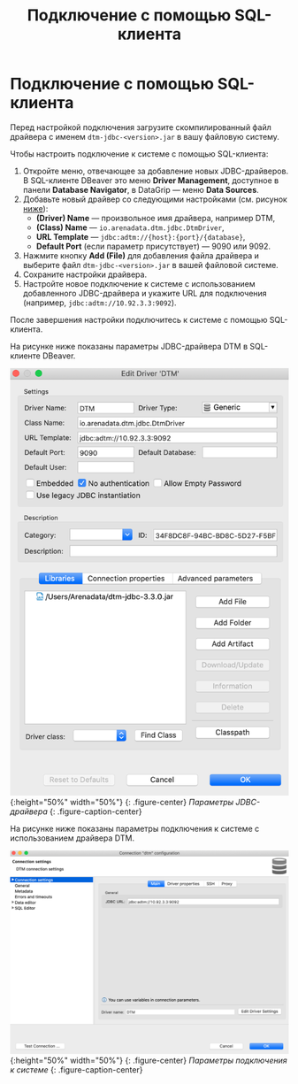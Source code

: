 ﻿---
layout: default
title: Подключение с помощью SQL-клиента
nav_order: 1
parent: Подключение
grand_parent: Работа с системой
has_children: false
has_toc: false
---

# Подключение с помощью SQL-клиента

Перед настройкой подключения загрузите скомпилированный файл драйвера с именем `dtm-jdbc-<version>.jar` 
в вашу файловую систему.

Чтобы настроить подключение к системе с помощью SQL-клиента:
1. Откройте меню, отвечающее за добавление новых JDBC-драйверов. В SQL-клиенте DBeaver это меню 
   __Driver Management__, доступное в панели __Database Navigator__, в DataGrip — меню __Data Sources__.
2. Добавьте новый драйвер со следующими настройками (см. рисунок [ниже](#img_driver_settings)):
   + __(Driver) Name__ — произвольное имя драйвера, например DTM,
   + __(Class) Name__ — `io.arenadata.dtm.jdbc.DtmDriver`,
   + __URL Template__ — `jdbc:adtm://{host}:{port}/{database}`,
   + __Default Port__ (если параметр присутствует) — 9090 или 9092.
3. Нажмите кнопку __Add (File)__ для добавления файла драйвера и выберите файл `dtm-jdbc-<version>.jar` 
   в вашей файловой системе.
4. Сохраните настройки драйвера.
5. Настройте новое подключение к системе с использованием добавленного JDBC-драйвера и укажите 
   URL для подключения (например, `jdbc:adtm://10.92.3.3:9092`).

После завершения настройки подключитесь к системе с помощью SQL-клиента.

На рисунке ниже показаны параметры JDBC-драйвера DTM в SQL-клиенте DBeaver.

<a id="img_driver_settings"></a>
![](Настройки_драйвера.png){:height="50%" width="50%"}
{: .figure-center}
*Параметры JDBC-драйвера*
{: .figure-caption-center}

На рисунке ниже показаны параметры подключения к системе с использованием драйвера DTM.

![](Настройки_подключения.png){:height="50%" width="50%"}
{: .figure-center}
*Параметры подключения к системе*
{: .figure-caption-center}
